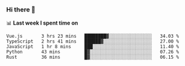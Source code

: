 ### Hi there 👋

<!--
**DBvc/DBvc** is a ✨ _special_ ✨ repository because its `README.md` (this file) appears on your GitHub profile.

Here are some ideas to get you started:

- 🔭 I’m currently working on ...
- 🌱 I’m currently learning ...
- 👯 I’m looking to collaborate on ...
- 🤔 I’m looking for help with ...
- 💬 Ask me about ...
- 📫 How to reach me: ...
- 😄 Pronouns: ...
- ⚡ Fun fact: ...
-->

📊 **Last week I spent time on**
<!--START_SECTION:waka-->
```text
Vue.js       3 hrs 23 mins   ████████▓░░░░░░░░░░░░░░░░   34.03 % 
TypeScript   2 hrs 41 mins   ██████▓░░░░░░░░░░░░░░░░░░   27.00 % 
JavaScript   1 hr 8 mins     ███░░░░░░░░░░░░░░░░░░░░░░   11.40 % 
Python       43 mins         █▓░░░░░░░░░░░░░░░░░░░░░░░   07.26 % 
Rust         36 mins         █▓░░░░░░░░░░░░░░░░░░░░░░░   06.15 % 
```
<!--END_SECTION:waka-->
